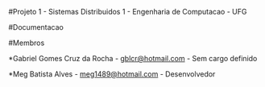 #Projeto 1 - Sistemas Distribuidos 1 - Engenharia de Computacao - UFG

#Documentacao

#Membros

*Gabriel Gomes Cruz da Rocha - gblcr@hotmail.com - Sem cargo definido

*Meg Batista Alves - meg1489@hotmail.com - Desenvolvedor
